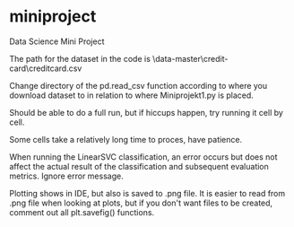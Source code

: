 # miniproject
Data Science Mini Project

The path for the dataset in the code is \\data-master\\credit-card\\creditcard.csv

Change directory of the pd.read_csv function according to where you download dataset to in relation to where Miniprojekt1.py is placed.

Should be able to do a full run, but if hiccups happen, try running it cell by cell.

Some cells take a relatively long time to proces, have patience.

When running the LinearSVC classification, an error occurs but does not affect the actual result of the classification and subsequent evaluation metrics. Ignore error message.

Plotting shows in IDE, but also is saved to .png file. It is easier to read from .png file when looking at plots, but if you don't want files to be created, comment out all plt.savefig() functions.
